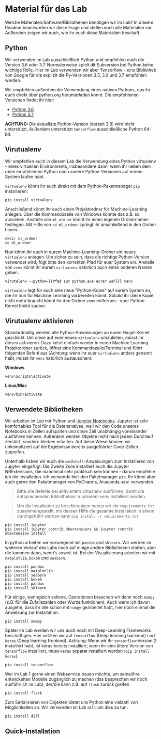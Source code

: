 # Material für das Lab

Welche Materialen/Software/Bibliotheken benötigen wir im Lab? In diesem Readme beantworten wir diese Frage und stellen euch alle Materialen vor. Außerdem zeigen wir euch, wie ihr euch diese Materialien beschaft.

## Python

Wir verwenden im Lab ausschließlich Python und empfehlen euch die Version 3.6 oder 3.7. Normalerweise spielt dit Subversion bei Python keine wichtige Rolle. Hier im Lab verwenden wir aber Tensorflow - eine Bibliothek von Google für die explizit die Py-Versionen 3.5, 3.6 und 3.7 empfohlen werden.

Wir empfehlen außerdem die Verwendung eines nativen Pythons, das ihr euch direkt über python.org herunterladen könnt. Die empfohlenen Versionen findet ihr hier:

* [Python 3.6](https://www.python.org/downloads/release/python-3610/)
* [Python 3.7](https://www.python.org/downloads/release/python-376/)

**ACHTUNG:** Die aktuellste Python-Version (derzeit 3.8) wird nicht unterstützt. Außerdem unterstützt `tensorflow` ausschließliche Python 64-bit.

## Virutualenv

Wir empfehlen euch in diesem Lab die Verwendung eines Python virtualenv - eines virtuellen Environments, insbesondere dann, wenn ihr neben dem oben empfohlenen Python noch andere Python-Versionen auf eurem System laufen habt.

`virtualenv` könnt ihr euch direkt mit dem Python-Paketmanager `pip` installieren:

```shell
pip install virtualenv
```

Anschließend könnt ihr euch einen Projektordner für Machine-Learning anlegen. Über die Kommandozeile von Windows könnte das z.B. so aussehen. Anstelle von `ml_ordner` könnt ihr einen eigenen Ordnernamen festlegen. Mit Hilfe von `cd ml_ordner` springt ihr anschließend in den Ordner hinein.

```shell
mkdir ml_ordner
cd ml_ordner
```

Nun könnt ihr euch in eurem Machine-Learning-Ordner ein neues `virtualenv` anlegen. Um sicher zu sein, dass die richtige Python-Version verwendet wird, fügt bitte den korrekten Pfad für euer System ein. Anstelle von `venv` könnt ihr eurem `virtualenv` natürlich auch einen anderen Namen geben.

```shell
virutalenv --python={{Pfad zur python.exe eurer wahl}} venv
```

`virtualenv` legt für euch eine neue "Python-Kopie" auf eurem System an, die ihr nun für Machine Learning vorbereiten könnt. Sobald ihr diese Kopie nicht mehr braucht könnt ihr den Ordner `venv` entfernen - euer Python-Kernel bleibt sauber.

## Virutualenv aktivieren

Standardmäßg werden alle Python-Anweisungen an euren Haupt-Kernel geschickt. Um diese auf euer neues `virtualenv` umzuleiten, müsst ihr dieses aktivieren. Dazu kehrt einfach wieder in euren Machine Learning Projektordner zurück, öffnet eine Kommandozeile/Terminal und führt folgenden Befehl aus (Achtung: wenn ihr euer `virtualenv` anders genannt habt, müsst ihr `venv` natürlich austauschen):

**Windows**
```shell
venv\Scripts\activate
```

**Linux/Mac**
```shell
venv/bin/activate
```

## Verwendete Bibliotheken

Wir arbeiten im Lab mit Python und [Jupyter Notebooks](https://jupyter.org/index.html). Jupyter ist sehr komfortables Tool für die Datenanalyse, weil wir den Code unseres Notebooks in Zellen aufspalten und diese Zell unabhängig voneinander ausführen können. Außerdem werden Objekte nicht nach jedem Durchlauf zerstört, sondern bleiben erhalten. Auf diese Weise können wir unkompliziert auf die Ergebnisse bereits ausgeführter Code-Zellen zugreifen.

Unterhalb haben wir euch die `cmd`/`shell`-Anweisungen zum Installieren von Jupyter eingefügt. Die Zweite Zeile installiert euch die Jupyter NBExtensions, die manchmal sehr praktisch sein können - darum empfehle ich die Installation. Ich verwende hier den Paketmanager `pip`. Ihr könnt aber auch gerne den Paketmanager von PyCharms, Anaconda usw. verwenden.

> Bitte alle Befehle bei aktiviertem virtualenv ausführen, damit die entsprechenden Bibliotheken in unserem venv installiert werden.

> Um die Installation zu beschleunigen haben wir ein `requirements.txt` zusammengestellt, mit dessen Hilfe die gesamte Installation in einem durchgeführt werden kann `pip install -r requirements.txt`

```shell
pip install jupyter
pip install jupyter_contrib_nbextensions && jupyter contrib nbextension install
```

In python arbeiten wir vorwiegend mit `pandas` und `sklearn`. Wir werden im weiteren Verlauf des Labs noch auf einige andere Bibliotheken stoßen, aber die kommen dann, wenn's soweit ist. Bei der Visualisierung arbeiten wir mit `matplotlib`, `bokeh` und `seaborn`.

```shell
pip install pandas
pip install matplotlib
pip install seaborn
pip install bokeh
pip install pandas
pip install sklearn
```

Für einige, wenngleich seltene, Operationen brauchen wir dann noch `numpy` (z.B. für die Zufallszahlen oder Wurzelfunktionen). Auch wenn ich davon ausgehe, dass ihr alle schon mit `numpy` gearbeitet habt, hier noch einmal die Anweisung zur Installation:

```shell
pip install numpy
```

Später im Lab werden wir uns auch noch mit Deep-Learning Frameworks beschäftigen. Hier setzten wir auf `tensorflow` (Deep learning backend) und `keras` (Deep learning frontend). Achtung: Wenn wir ihr `tensorflow`-Version 2 installiert habt, ist keras bereits installiert; wenn ihr eine ältere Version von `tensorflow` installiert, muss `keras` separat installiert werden (`pip install keras`).

```shell
pip install tensorflow
```

Wer im Lab 1 gerne einen Webservice bauen möchte, um seine/ihre entwickelten Modelle zugänglich zu machen (das besprechen wir noch ausführlich im Lab), der/die kann z.B. auf `flask` zurück greifen.

```shell
pip install flask
```

Zum Serialisieren von Objekten bietet uns Python eine vielzahl von Möglichkeiten an. Wir verwenden im Lab `dill` um dies zu tun.

```shell
pip install dill
```

## Quick-Installation
